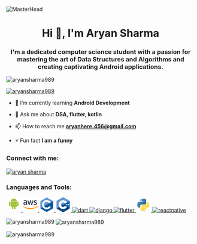 ![MasterHead](https://3.bp.blogspot.com/-dB6ndKqIAuI/XdWeOASO5AI/AAAAAAAANZA/MSbT9mh6bukxkI-tqnu_GARIZZV5WNVhQCLcBGAsYHQ/s1600/image1.gif)


<h1 align="center">Hi 👋, I'm Aryan Sharma</h1>
<h3 align="center">I'm a dedicated computer science student with a passion for mastering the art of Data Structures and Algorithms and creating captivating Android applications.</h3>


<p align="left"> <img src="https://komarev.com/ghpvc/?username=aryansharma989&label=Profile%20views&color=0e75b6&style=flat" alt="aryansharma989" /> </p>

<p align="left"> <a href="https://github.com/ryo-ma/github-profile-trophy"><img src="https://github-profile-trophy.vercel.app/?username=aryansharma989" alt="aryansharma989" /></a> </p>

- 🌱 I’m currently learning **Android Development**

- 💬 Ask me about **DSA, flutter, kotlin**

- 📫 How to reach me **aryanhere.456@gmail.com**

- ⚡ Fun fact **I am a funny**

<h3 align="left">Connect with me:</h3>
<p align="left">
<a href="https://linkedin.com/in/aryan sharma" target="blank"><img align="center" src="https://raw.githubusercontent.com/rahuldkjain/github-profile-readme-generator/master/src/images/icons/Social/linked-in-alt.svg" alt="aryan sharma" height="30" width="40" /></a>
</p>

<h3 align="left">Languages and Tools:</h3>
<p align="left"> <a href="https://developer.android.com" target="_blank" rel="noreferrer"> <img src="https://raw.githubusercontent.com/devicons/devicon/master/icons/android/android-original-wordmark.svg" alt="android" width="40" height="40"/> </a> <a href="https://aws.amazon.com" target="_blank" rel="noreferrer"> <img src="https://raw.githubusercontent.com/devicons/devicon/master/icons/amazonwebservices/amazonwebservices-original-wordmark.svg" alt="aws" width="40" height="40"/> </a> <a href="https://www.cprogramming.com/" target="_blank" rel="noreferrer"> <img src="https://raw.githubusercontent.com/devicons/devicon/master/icons/c/c-original.svg" alt="c" width="40" height="40"/> </a> <a href="https://www.w3schools.com/cpp/" target="_blank" rel="noreferrer"> <img src="https://raw.githubusercontent.com/devicons/devicon/master/icons/cplusplus/cplusplus-original.svg" alt="cplusplus" width="40" height="40"/> </a> <a href="https://dart.dev" target="_blank" rel="noreferrer"> <img src="https://www.vectorlogo.zone/logos/dartlang/dartlang-icon.svg" alt="dart" width="40" height="40"/> </a> <a href="https://www.djangoproject.com/" target="_blank" rel="noreferrer"> <img src="https://cdn.worldvectorlogo.com/logos/django.svg" alt="django" width="40" height="40"/> </a> <a href="https://flutter.dev" target="_blank" rel="noreferrer"> <img src="https://www.vectorlogo.zone/logos/flutterio/flutterio-icon.svg" alt="flutter" width="40" height="40"/> </a> <a href="https://www.python.org" target="_blank" rel="noreferrer"> <img src="https://raw.githubusercontent.com/devicons/devicon/master/icons/python/python-original.svg" alt="python" width="40" height="40"/> </a> <a href="https://reactnative.dev/" target="_blank" rel="noreferrer"> <img src="https://reactnative.dev/img/header_logo.svg" alt="reactnative" width="40" height="40"/> </a> </p>

<p><img align="left" src="https://github-readme-stats.vercel.app/api/top-langs?username=aryansharma989&show_icons=true&locale=en&layout=compact" alt="aryansharma989" /></p>

<p>&nbsp;<img align="center" src="https://github-readme-stats.vercel.app/api?username=aryansharma989&show_icons=true&locale=en" alt="aryansharma989" /></p>

<p><img align="center" src="https://github-readme-streak-stats.herokuapp.com/?user=aryansharma989&" alt="aryansharma989" /></p>

